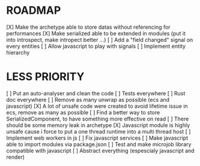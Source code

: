 # ROADMAP

[X] Make the archetype able to store datas without referencing for performances
[X] Make serialized able to be extended in modules (put it into introspect, make intropect better ...)
[ ] Add a "field changed" signal on every entities
[ ] Allow javascript to play with signals
[ ] Implement entity hierarchy

# LESS PRIORITY

[ ] Put an auto-analyser and clean the code
[ ] Tests everywhere
[ ] Rust doc everywhere
[ ] Remove as many unwrap as possible (ecs and javascript)
[X] A lot of unsafe code were created to avoid lifetime issue in ecs, remove as many as possible
[ ] Find a better way to store SerializedComponent, to have something more effective on read
[ ] There should be some memory leak in archetype
[X] Javascript module is highly unsafe cause i force to put a one thread runtime into a multi thread host
[ ] Implement web workers in js
[ ] Fix javascript services
[ ] Make javascript able to import modules via package.json
[ ] Test and make microjob library compatible with javascript
[ ] Abstract everything (espescialy javascript and render)